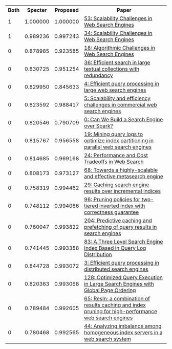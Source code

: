 <html><table><tr>
<th>Both</th>
<th>Specter</th>
<th>Proposed</th>
<th>Paper</th>
</tr>
<tr>
<td>1</td>
<td>1.000000</td>
<td>1.000000</td>
<td><a href="https://www.semanticscholar.org/paper/3cf0822f63e51be5343028bad7ee72a5882ef7de">53: Scalability Challenges in Web Search Engines</a></td>
</tr>
<tr>
<td>1</td>
<td>0.989236</td>
<td>0.997243</td>
<td><a href="https://www.semanticscholar.org/paper/a0529e983fcbb4f8bb57459f7e6efa69d20b6a52">34: Scalability Challenges in Web Search Engines</a></td>
</tr>
<tr>
<td>0</td>
<td>0.878985</td>
<td>0.923585</td>
<td><a href="https://www.semanticscholar.org/paper/c0ee4e865a58e58979dae2a475ba708726f63a63">18: Algorithmic Challenges in Web Search Engines</a></td>
</tr>
<tr>
<td>0</td>
<td>0.830725</td>
<td>0.951254</td>
<td><a href="https://www.semanticscholar.org/paper/e3ca8ad8bd621f63ab0958c7b2fec81bb42a868f">36: Efficient search in large textual collections with redundancy</a></td>
</tr>
<tr>
<td>0</td>
<td>0.829950</td>
<td>0.845633</td>
<td><a href="https://www.semanticscholar.org/paper/58d3f5a64874ee8a61fbaacdeaa0b4f9c5600a94">4: Efficient query processing in large web search engines</a></td>
</tr>
<tr>
<td>0</td>
<td>0.823592</td>
<td>0.988417</td>
<td><a href="https://www.semanticscholar.org/paper/462da95dd0945b1f2feeaec09813ef74616aa16b">5: Scalability and efficiency challenges in commercial web search engines</a></td>
</tr>
<tr>
<td>0</td>
<td>0.820546</td>
<td>0.790709</td>
<td><a href="https://www.semanticscholar.org/paper/04eec540de58ac3ff288ba0518584df9f607a0e8">0: Can We Build a Search Engine over Spark?</a></td>
</tr>
<tr>
<td>0</td>
<td>0.815767</td>
<td>0.956558</td>
<td><a href="https://www.semanticscholar.org/paper/201a0b215f7eced48071aa81ea15efdd8f058e64">19: Mining query logs to optimize index partitioning in parallel web search engines</a></td>
</tr>
<tr>
<td>0</td>
<td>0.814685</td>
<td>0.969168</td>
<td><a href="https://www.semanticscholar.org/paper/c96ee35c9fc30a89c00556509450a3bb2e16ae86">24: Performance and Cost Tradeoffs in Web Search</a></td>
</tr>
<tr>
<td>0</td>
<td>0.808173</td>
<td>0.973127</td>
<td><a href="https://www.semanticscholar.org/paper/0abd466212aa66b89a648c763196fc93bd167cfc">68: Towards a highly-scalable and effective metasearch engine</a></td>
</tr>
<tr>
<td>0</td>
<td>0.758319</td>
<td>0.994462</td>
<td><a href="https://www.semanticscholar.org/paper/2ed8abd84dd5a95b91d92c8165177b4616261176">29: Caching search engine results over incremental indices</a></td>
</tr>
<tr>
<td>0</td>
<td>0.748112</td>
<td>0.994066</td>
<td><a href="https://www.semanticscholar.org/paper/8cdab6370f1d4246161966d36684084163eca2d8">96: Pruning policies for two-tiered inverted index with correctness guarantee</a></td>
</tr>
<tr>
<td>0</td>
<td>0.760047</td>
<td>0.993822</td>
<td><a href="https://www.semanticscholar.org/paper/fe2af4c9382e99cc520420b7c6e48357be060f4b">204: Predictive caching and prefetching of query results in search engines</a></td>
</tr>
<tr>
<td>0</td>
<td>0.741445</td>
<td>0.993358</td>
<td><a href="https://www.semanticscholar.org/paper/c68ca2699ee9f2067ab1903dc189b73a52dd569c">83: A Three Level Search Engine Index Based in Query Log Distribution</a></td>
</tr>
<tr>
<td>0</td>
<td>0.844728</td>
<td>0.993072</td>
<td><a href="https://www.semanticscholar.org/paper/a5af8a44da956d956544d3ba96119cbd3ee29702">3: Efficient query processing in distributed search engines</a></td>
</tr>
<tr>
<td>0</td>
<td>0.820363</td>
<td>0.993068</td>
<td><a href="https://www.semanticscholar.org/paper/d458c0627a4f5c80852eb0b68fb9faae7fd0f750">128: Optimized Query Execution in Large Search Engines with Global Page Ordering</a></td>
</tr>
<tr>
<td>0</td>
<td>0.789484</td>
<td>0.992605</td>
<td><a href="https://www.semanticscholar.org/paper/f77c37cef21462ba29b20aa99ff5fe730a4e5b17">65: ResIn: a combination of results caching and index pruning for high-performance web search engines</a></td>
</tr>
<tr>
<td>0</td>
<td>0.780468</td>
<td>0.992565</td>
<td><a href="https://www.semanticscholar.org/paper/4b38399afe61609587ca037123d6912bb1f7240e">44: Analyzing imbalance among homogeneous index servers in a web search system</a></td>
</tr>
</table></html>
